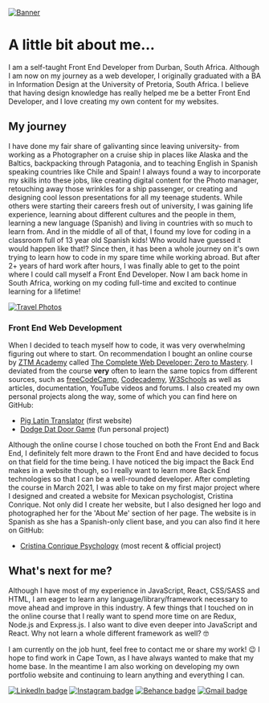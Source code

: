 [![Banner](https://i.postimg.cc/3Js5TJB6/Git-banner-MJB-02.jpg)](https://postimg.cc/3dFbjhzC)


# A little bit about me...
I am a self-taught Front End Developer from Durban, South Africa. Although I am now on my journey as a web developer, I originally graduated with a BA in Information Design at the University of Pretoria, South Africa. I believe that having design knowledge has really helped me be a better Front End Developer, and I love creating my own content for my websites.

## My journey

I have done my fair share of galivanting since leaving university- from working as a Photographer on a cruise ship in places like Alaska and the Baltics, backpacking through Patagonia, and to teaching English in Spanish speaking countries like Chile and Spain! I always found a way to incorporate my skills into these jobs, like creating digital content for the Photo manager, retouching away those wrinkles for a ship passenger, or creating and designing cool lesson presentations for all my teenage students. While others were starting their careers fresh out of university, I was gaining life experience, learning about different cultures and the people in them, learning a new language (Spanish) and living in countries with so much to learn from. And in the middle of all of that, I found my love for coding in a classroom full of 13 year old Spanish kids! Who would have guessed it would happen like that!? Since then, it has been a whole journey on it's own trying to learn how to code in my spare time while working abroad. But after 2+ years of hard work after hours, I was finally able to get to the point where I could call myself a Front End Developer. Now I am back home in South Africa, working on my coding full-time and excited to continue learning for a lifetime!

[![Travel Photos](https://i.postimg.cc/76XdQjqY/Git-banner-template-04.jpg)](https://postimg.cc/phhsmG9g)

### Front End Web Development
When I decided to teach myself how to code, it was very overwhelming figuring out where to start. On recommendation I bought an online course by [ZTM Academy](https://zerotomastery.io/) called [The Complete Web Developer: Zero to Mastery](https://www.udemy.com/course/the-complete-web-developer-zero-to-mastery). I deviated from the course **very** often to learn the same topics from different sources, such as [freeCodeCamp](https://www.freecodecamp.org/), [
Codecademy](https://www.codecademy.com), [W3Schools](https://www.w3schools.com) as well as articles, documentation, YouTube videos and forums. I also created my own personal projects along the way, some of which you can find here on GitHub:
- [Pig Latin Translator](https://github.com/moniquejb/pig-latin-translator) (first website)
- [Dodge Dat Door Game](https://github.com/moniquejb/dodge-dat-door) (fun personal project)

Although the online course I chose touched on both the Front End and Back End, I definitely felt more drawn to the Front End and have decided to focus on that field for the time being. I have noticed the big impact the Back End makes in a website though, so I really want to learn more Back End technologies so that I can be a well-rounded developer. After completing the course in March 2021, I was able to take on my first major project where I designed and created a website for Mexican psychologist, Cristina Conrique. Not only did I create her website, but I also designed her logo and photographed her for the 'About Me' section of her page. The website is in Spanish as she has a Spanish-only client base, and you can also find it here on GitHub:
- [Cristina Conrique Psychology](https://github.com/moniquejb/cristina-conrique-psychology) (most recent & official project)   ​

## What's next for me?
Although I have most of my experience in JavaScript, React, CSS/SASS and HTML, I am eager to learn any language/library/framework necessary to move ahead and improve in this industry. A few things that I touched on in the online course that I really want to spend more time on are Redux, Node.js and Express.js. I also want to dive even deeper into JavaScript and React. Why not learn a whole different framework as well? :nerd_face:

I am currently on the job hunt, feel free to contact me or share my work! :wink: I hope to find work in Cape Town, as I have always wanted to make that my home base. In the meantime I am also working on developing my own portfolio website and continuing to learn anything and everything I can. 


[![LinkedIn badge](https://img.shields.io/badge/LinkedIn-0077B5?style=for-the-badge&logo=linkedin&logoColor=white)](https://www.linkedin.com/in/monique-blignaut-48173485) [![Instagram badge](https://img.shields.io/badge/Instagram-E4405F?style=for-the-badge&logo=instagram&logoColor=white)](https://www.instagram.com/monique.jaimee/) [![Behance badge](https://img.shields.io/badge/Behance-blue?style=for-the-badge&logo=behance)](https://www.behance.net/MoniqueBlignaut) [![Gmail badge](https://img.shields.io/badge/Gmail-D14836?style=for-the-badge&logo=gmail&logoColor=white)](mailto:moniblig@gmail.com)
